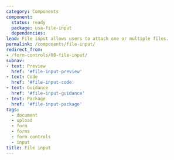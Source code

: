 ```yaml
---
category: Components
component:
  status: ready
  package: usa-file-input
  dependencies:
lead: File input allows users to attach one or multiple files.
permalink: /components/file-input/
redirect_from:
- /form-controls/08-file-input/
subnav:
- text: Preview
  href: '#file-input-preview'
- text: Code
  href: '#file-input-code'
- text: Guidance
  href: '#file-input-guidance'
- text: Package
  href: '#file-input-package'
tags:
  - document
  - upload
  - form
  - forms
  - form controls
  - input
title: File input
---
```

